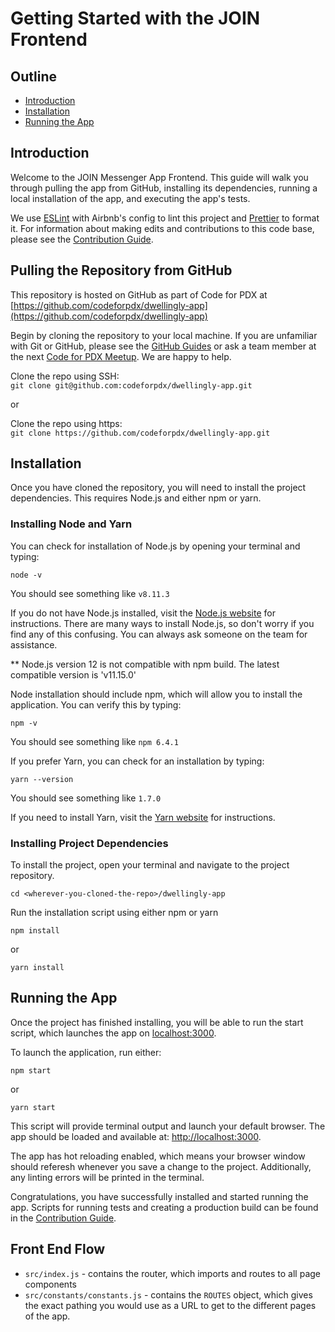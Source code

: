 # Getting Started with the JOIN Frontend

## Outline

- [Introduction](#introduction)
- [Installation](#installation)
- [Running the App](#running-the-app)

## Introduction

Welcome to the JOIN Messenger App Frontend. This guide will walk you through pulling the app from GitHub, installing its dependencies, running a local installation of the app, and executing the app's tests.

We use [ESLint](https://eslint.org/) with Airbnb's config to lint this project and [Prettier](https://prettier.io/) to format it. For information about making edits and contributions to this code base, please see the [Contribution Guide](contribution_guide.md).

## Pulling the Repository from GitHub

This repository is hosted on GitHub as part of Code for PDX at [https://github.com/codeforpdx/dwellingly-app](https://github.com/codeforpdx/dwellingly-app)

Begin by cloning the repository to your local machine. If you are unfamiliar with Git or GitHub, please see the [GitHub Guides](https://guides.github.com/) or ask a team member at the next [Code for PDX Meetup](https://www.meetup.com/Code-for-PDX/). We are happy to help.

Clone the repo using SSH:  
`git clone git@github.com:codeforpdx/dwellingly-app.git`

or

Clone the repo using https:  
`git clone https://github.com/codeforpdx/dwellingly-app.git`

## Installation

Once you have cloned the repository, you will need to install the project dependencies. This requires Node.js and either npm or yarn.

### Installing Node and Yarn

You can check for installation of Node.js by opening your terminal and typing:

`node -v`

You should see something like `v8.11.3`

If you do not have Node.js installed, visit the [Node.js website](https://nodejs.org/en/) for instructions. There are many ways to install Node.js, so don't worry if you find any of this confusing. You can always ask someone on the team for assistance.

** Node.js version 12 is not compatible with npm build.  The latest compatible version is 'v11.15.0'

Node installation should include npm, which will allow you to install the application. You can verify this by typing:

`npm -v`

You should see something like `npm 6.4.1`

If you prefer Yarn, you can check for an installation by typing:

`yarn --version`

You should see something like `1.7.0`

If you need to install Yarn, visit the [Yarn website](https://yarnpkg.com/en/) for instructions.

### Installing Project Dependencies

To install the project, open your terminal and navigate to the project repository.

`cd <wherever-you-cloned-the-repo>/dwellingly-app`

Run the installation script using either npm or yarn

`npm install`

or

`yarn install`

## Running the App

Once the project has finished installing, you will be able to run the start script, which launches the app on [localhost:3000](http://localhost:3000).

To launch the application, run either:

`npm start`

or

`yarn start`

This script will provide terminal output and launch your default browser. The app should be loaded and available at: [http://localhost:3000](http://localhost:3000).

The app has hot reloading enabled, which means your browser window should referesh whenever you save a change to the project. Additionally, any linting errors will be printed in the terminal.

Congratulations, you have successfully installed and started running the app. Scripts for running tests and creating a production build can be found in the [Contribution Guide](contribution_guide.md).

## Front End Flow

* `src/index.js` - contains the router, which imports and routes to all page components
* `src/constants/constants.js` - contains the `ROUTES` object, which gives the exact pathing you would use as a URL to get to the different pages of the app.

